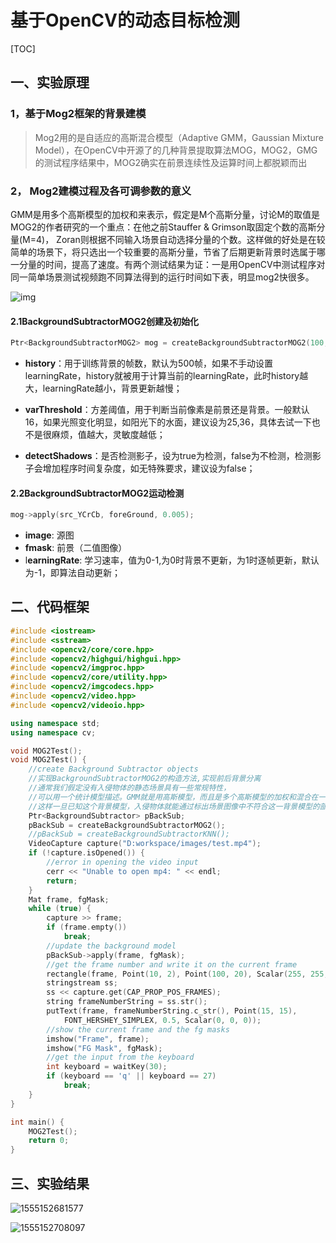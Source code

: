 # 基于OpenCV的动态目标检测

[TOC]

## 一、实验原理

### 1，基于Mog2框架的背景建模

> Mog2用的是自适应的高斯混合模型（Adaptive GMM，Gaussian Mixture Model），在OpenCV中开源了的几种背景提取算法MOG，MOG2，GMG的测试程序结果中，MOG2确实在前景连续性及运算时间上都脱颖而出

### 2， Mog2建模过程及各可调参数的意义

GMM是用多个高斯模型的加权和来表示，假定是M个高斯分量，讨论M的取值是MOG2的作者研究的一个重点：在他之前Stauffer & Grimson取固定个数的高斯分量(M=4)， Zoran则根据不同输入场景自动选择分量的个数。这样做的好处是在较简单的场景下，将只选出一个较重要的高斯分量，节省了后期更新背景时选属于哪一分量的时间，提高了速度。有两个测试结果为证：一是用OpenCV中测试程序对同一简单场景测试视频跑不同算法得到的运行时间如下表，明显mog2快很多。

![img](https://img-blog.csdn.net/20141204110225156)

#### 2.1**BackgroundSubtractorMOG2创建及初始化**

```c++
Ptr<BackgroundSubtractorMOG2> mog = createBackgroundSubtractorMOG2(100,25,false);
```

- **history**：用于训练背景的帧数，默认为500帧，如果不手动设置learningRate，history就被用于计算当前的learningRate，此时history越大，learningRate越小，背景更新越慢；
- **varThreshold**：方差阈值，用于判断当前像素是前景还是背景。一般默认16，如果光照变化明显，如阳光下的水面，建议设为25,36，具体去试一下也不是很麻烦，值越大，灵敏度越低；

- **detectShadows**：是否检测影子，设为true为检测，false为不检测，检测影子会增加程序时间复杂度，如无特殊要求，建议设为false；

#### 2.2**BackgroundSubtractorMOG2运动检测**

```c++
mog->apply(src_YCrCb, foreGround, 0.005);
```

- **image**: 源图
- **fmask**: 前景（二值图像）
- l**earningRate**: 学习速率，值为0-1,为0时背景不更新，为1时逐帧更新，默认为-1，即算法自动更新；

## 二、代码框架

```c++
#include <iostream>
#include <sstream>
#include <opencv2/core/core.hpp>
#include <opencv2/highgui/highgui.hpp>
#include <opencv2/imgproc.hpp>
#include <opencv2/core/utility.hpp>
#include <opencv2/imgcodecs.hpp>
#include <opencv2/video.hpp>
#include <opencv2/videoio.hpp>

using namespace std;
using namespace cv;

void MOG2Test();
void MOG2Test() {
	//create Background Subtractor objects
	//实现BackgroundSubtractorMOG2的构造方法,实现前后背景分离
	//通常我们假定没有入侵物体的静态场景具有一些常规特性，
	//可以用一个统计模型描述。GMM就是用高斯模型，而且是多个高斯模型的加权和混合在一起来模拟背景的特性。
	//这样一旦已知这个背景模型，入侵物体就能通过标出场景图像中不符合这一背景模型的部分来检测到。
	Ptr<BackgroundSubtractor> pBackSub;
	pBackSub = createBackgroundSubtractorMOG2();
	//pBackSub = createBackgroundSubtractorKNN();
	VideoCapture capture("D:workspace/images/test.mp4");
	if (!capture.isOpened()) {
		//error in opening the video input
		cerr << "Unable to open mp4: " << endl;
		return;
	}
	Mat frame, fgMask;
	while (true) {
		capture >> frame;
		if (frame.empty())
			break;
		//update the background model
		pBackSub->apply(frame, fgMask);
		//get the frame number and write it on the current frame
		rectangle(frame, Point(10, 2), Point(100, 20), Scalar(255, 255, 255), -1);
		stringstream ss;
		ss << capture.get(CAP_PROP_POS_FRAMES);
		string frameNumberString = ss.str();
		putText(frame, frameNumberString.c_str(), Point(15, 15),
			FONT_HERSHEY_SIMPLEX, 0.5, Scalar(0, 0, 0));
		//show the current frame and the fg masks
		imshow("Frame", frame);
		imshow("FG Mask", fgMask);
		//get the input from the keyboard
		int keyboard = waitKey(30);
		if (keyboard == 'q' || keyboard == 27)
			break;
	}
}

int main() {
	MOG2Test();
	return 0;
}
```



## 三、实验结果

![1555152681577](C:\Users\Jason\AppData\Roaming\Typora\typora-user-images\1555152681577.png)

![1555152708097](C:\Users\Jason\AppData\Roaming\Typora\typora-user-images\1555152708097.png)
